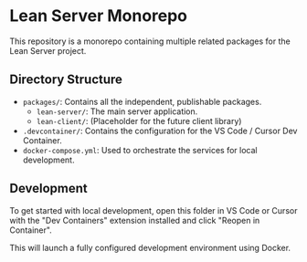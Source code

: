 # Lean Server Monorepo

This repository is a monorepo containing multiple related packages for the Lean Server project.

## Directory Structure

-   `packages/`: Contains all the independent, publishable packages.
    -   `lean-server/`: The main server application.
    -   `lean-client/`: (Placeholder for the future client library)
-   `.devcontainer/`: Contains the configuration for the VS Code / Cursor Dev Container.
-   `docker-compose.yml`: Used to orchestrate the services for local development.

## Development

To get started with local development, open this folder in VS Code or Cursor with the "Dev Containers" extension installed and click "Reopen in Container".

This will launch a fully configured development environment using Docker.
